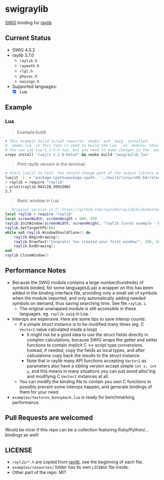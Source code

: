 # swigraylib #

[SWIG](http://www.swig.org/) binding for [raylib](https://www.raylib.com/index.html)

## Current Status ##

- SWIG 4.0.2
- raylib 3.7.0
    - `raylib.h`
    - `raymath.h`
    - `rlgl.h`
    - `physac.h`
    - `easings.h`
- Supported languages:
    - [x] Lua

## Example ##

### Lua ###

> Example build:
```sh
# This example build script requires `xmake` and `swig` installed.
# `xmake.lua` in this repo is used to build the Lua `.so` module. Should work on Windows as well to build a `.dll`.
# You can use Lua 5.1~5.4 too, but you need to make changes in the `xmake.lua` accordingly.
xrepo install "luajit 2.1.0-beta3" && xmake build "swigraylib_lua"
```

> Print raylib version in the terminal:
```sh
# Start luajit to test. You should change path of the output library accordingly.
luajit -i -e "package.cpath=package.cpath..';./build/linux/x86_64/release/swig?_lua.so'"
> raylib = require "raylib"
> print(raylib.RAYLIB_VERSION)
3.7
```

> Basic window in Lua:
```lua
-- Original version in C: https://github.com/raysan5/raylib/blob/master/examples/core/core_basic_window.c, by Ramon Santamaria (@raysan5)
local raylib = require "raylib"
local screenWidth, screenHeight = 800, 450
raylib.InitWindow(screenWidth, screenHeight, "raylib [core] example - basic window")
raylib.SetTargetFPS(60)
while not raylib.WindowShouldClose() do
    raylib.BeginDrawing()
    raylib.DrawText("Congrats! You created your first window!", 190, 200, 20, raylib.LIGHTGRAY)
    raylib.EndDrawing()
end
raylib.CloseWindow()
```

## Performance Notes ##

- Because the SWIG module contains a large number(hundreds) of symbols binded, for some languages(Lua) a wrapper on this has been added in the binding interface file, providing only a small set of symbols when the module imported, and only automatically adding needed symbols on demand, thus saving searching time. See file `raylib.i`.
    - The original unwrapped module is still accessible in these languages. eg. `raylib.swig` in Lua.
- Interops are expensive. Here are some tips to save interop counts:
    - If a simple struct instance is to be modified many times (eg. C `Vector2` value calculated inside a loop)
        - It might not be a good idea to use the struct fields directly in complex calculations, because SWIG wraps the getter and setter functions to contain implicit C <-> script type conversions. Instead, if needed, copy the fields as local types, and after calculations copy back the results to the struct instance.
        - Note that in raylib many API functions accepting `Vector2` as parameters also have a sibling version accept simple `int x, int y`, and this means in many situations you can just avoid alloc'ing and modifying C `Vector2` instances at all.
    - You can modify the binding file to contain you own C functions to possibly prevent some interops happen, and generate bindings of them for your need.
- `examples/textures_bunnymark.lua` is ready for benchmarking performance.

## Pull Requests are welcomed ##

Would be nicer if this repo can be a collection featuring Ruby/Python/... bindings as well!

## LICENSE ##

- `raylib/*.h` are copied from [raylib](https://www.raylib.com/index.html), see the beginning of each file.
- `examples/resources/` folder has its own `LICENSE` file inside.
- Other part of the repo: MIT
